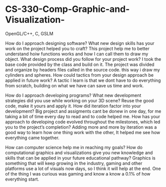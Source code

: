 # CS-330-Comp-Graphic-and-Visualization-
OpenGL/C++, C, GSLM

How do I approach designing software?
  What new design skills has your work on the project helped you to craft?
    This project help me to better understand hoiw functions works and how I can call them to draw my object.
  What design process did you follow for your project work?
    I took the base code provided by the class and build on it. The project was divided and organize by headers files called in the source code.
    this way i draw my cylinders and spheres.
  How could tactics from your design approach be applied in future work?
    A tactic I learn is that we dont have to do everything from scratch, building on what we have can save us time and work.

How do I approach developing programs?
  What new development strategies did you use while working on your 3D scene?
    Reuse the good code, make it yours and apply it.
  How did iteration factor into your development?
    Big project and assigments cant be donew in one day, for me taking a bit of time every day to read and to code helped me.
  How has your approach to developing code evolved throughout the milestones, which led you to the project’s completion?
    Adding more and more by iteration was a good way to learn how one thing work with the other, It helped me see how everything came together.

How can computer science help me in reaching my goals?
  How do computational graphics and visualizations give you new knowledge and skills that can be applied in your future educational pathway?
    Graphics is something that will keep growing in the industry, gaming and other platforms use a lot of visuals now days, so I think 
    it will help at the end.  One of the thing I was curious was gaming and know a know a 0.1% of how everything start.
  
